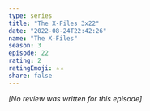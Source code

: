 ```yaml
---
type: series
title: "The X-Files 3x22"
date: "2022-08-24T22:42:26"
name: "The X-Files"
season: 3
episode: 22
rating: 2
ratingEmoji: ⭐️⭐️
share: false
---
```


_[No review was written for this episode]_

